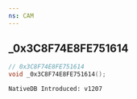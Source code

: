 ```yaml
---
ns: CAM
---
```

## _0x3C8F74E8FE751614

```c
// 0x3C8F74E8FE751614
void _0x3C8F74E8FE751614();
```

```
NativeDB Introduced: v1207
```

